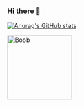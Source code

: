 ### Hi there 👋

<!--
**rainyday321/rainyday321** is a ✨ _special_ ✨ repository because its `README.md` (this file) appears on your GitHub profile.

Here are some ideas to get you started:

- 🔭 I’m currently working on ...
- 🌱 I’m currently learning ...
- 👯 I’m looking to collaborate on ...
- 🤔 I’m looking for help with ...
- 💬 Ask me about ...
- 📫 How to reach me: ...
- 😄 Pronouns: ...
- ⚡ Fun fact: ...
-->

[![Anurag's GitHub stats](https://github-readme-stats.vercel.app/api?username=rainyday321)](https://github.com/rainyday321/github-readme-stats)

<div>
  <a href="https://github.com/rainyday321/rainyday321">
    <img src="https://my-stats-dxc5zyis5.vercel.app/api?username=rainyday321&show_icons=true&theme=gruvbox&count_private=true&include_all_commits=true" alt="Boob" height="150"  />
  </a>
  
</div>


